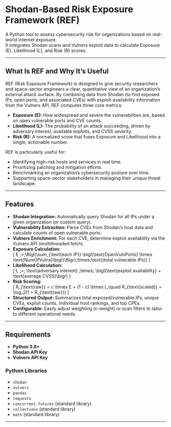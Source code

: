 # Shodan-Based Risk Exposure Framework (REF)

A Python tool to assess cybersecurity risk for organizations based on real-world Internet exposure.  
It integrates Shodan scans and Vulners exploit data to calculate Exposure (E), Likelihood (L), and Risk (R) scores.

---

## What Is REF and Why It’s Useful

REF (Risk Exposure Framework) is designed to give security researchers and space-sector engineers a clear, quantitative view of an organization’s external attack surface. By combining data from Shodan (to find exposed IPs, open ports, and associated CVEs) with exploit-availability information from the Vulners API, REF computes three core metrics:  

- **Exposure (E):** How widespread and severe the vulnerabilities are, based on open vulnerable ports and CVE counts.  
- **Likelihood (L):** The probability of an attack succeeding, driven by adversary interest, available exploits, and CVSS severity.  
- **Risk (R):** A normalized score that fuses Exposure and Likelihood into a single, actionable number.

REF is particularly useful for:  
- Identifying high-risk hosts and services in real time.  
- Prioritizing patching and mitigation efforts.  
- Benchmarking an organization’s cybersecurity posture over time.  
- Supporting space-sector stakeholders in managing their unique threat landscape.

---

## Features

- **Shodan Integration:** Automatically query Shodan for all IPs under a given organization (or custom query).  
- **Vulnerability Extraction:** Parse CVEs from Shodan’s host data and calculate counts of open vulnerable ports.  
- **Vulners Enrichment:** For each CVE, determine exploit availability via the Vulners API (multithreaded fetch).  
- **Exposure Calculation:**  
  \[
    E \;=\;\Bigl(\sum_{\text{each IP}} \bigl(\text{OpenVulnPorts} \times \text{NumOfVulns}\bigr)\Bigr)\;\times\;\text{(total vulnerable IPs)}
  \]
- **Likelihood Calculation:**  
  \[
    L \;=\; \text{adversary interest} \;\times\; \bigl(\text{exploit availability} + \text{average CVSS}\bigr)
  \]
- **Risk Scoring:**  
  \[
    R_{\text{raw}} = c \times E + (1 - c) \times L,\quad
    R_{\text{scaled}} = \log_2(1 + R_{\text{raw}})
  \]
- **Structured Output:** Summarizes total exposed/vulnerable IPs, unique CVEs, exploit counts, individual host rankings, and top CPEs.  
- **Configurable:** Easily adjust weighting (c-weight) or scan filters to tailor to different operational needs.

---

## Requirements

- **Python 3.8+**  
- **Shodan API Key**  
- **Vulners API Key**  

### Python Libraries

- `shodan`
- `vulners`
- `pandas`
- `requests`
- `concurrent.futures` (standard library)
- `collections` (standard library)
- `math` (standard library)

---


